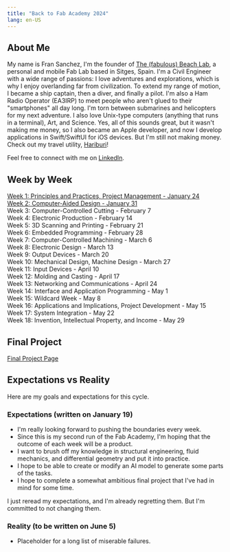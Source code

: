 ```yaml
---
title: "Back to Fab Academy 2024"
lang: en-US
---
```

## About Me
My name is Fran Sanchez, I'm the founder of [The (fabulous) Beach Lab](http://beachlab.org), a personal and mobile Fab Lab based in Sitges, Spain. I'm a Civil Engineer with a wide range of passions: I love adventures and explorations, which is why I enjoy overlanding far from civilization. To extend my range of motion, I became a ship captain, then a diver, and finally a pilot. I'm also a Ham Radio Operator (EA3IRP) to meet people who aren't glued to their "smartphones" all day long. I'm torn between submarines and helicopters for my next adventure. I also love Unix-type computers (anything that runs in a terminal), Art, and Science. Yes, all of this sounds great, but it wasn't making me money, so I also became an Apple developer, and now I develop applications in Swift/SwiftUI for iOS devices. But I'm still not making money. Check out my travel utility, [Hariburi](https://apps.apple.com/us/app/hariburi/id1599749190)!

Feel free to connect with me on [LinkedIn](https://www.linkedin.com/in/fsancheza/).

## Week by Week
[Week 1: Principles and Practices, Project Management - January 24](w01-en.md)  
[Week 2: Computer-Aided Design - January 31](w02-en.md)   
Week 3: Computer-Controlled Cutting - February 7    
Week 4: Electronic Production - February 14    
Week 5: 3D Scanning and Printing - February 21    
Week 6: Embedded Programming - February 28    
Week 7: Computer-Controlled Machining - March 6    
Week 8: Electronic Design - March 13    
Week 9: Output Devices - March 20    
Week 10: Mechanical Design, Machine Design - March 27    
Week 11: Input Devices - April 10    
Week 12: Molding and Casting - April 17    
Week 13: Networking and Communications - April 24    
Week 14: Interface and Application Programming - May 1    
Week 15: Wildcard Week - May 8    
Week 16: Applications and Implications, Project Development - May 15    
Week 17: System Integration - May 22    
Week 18: Invention, Intellectual Property, and Income - May 29  

## Final Project
[Final Project Page](final-en.md)

## Expectations vs Reality

Here are my goals and expectations for this cycle.

### Expectations (written on January 19)
- I'm really looking forward to pushing the boundaries every week.
- Since this is my second run of the Fab Academy, I'm hoping that the outcome of each week will be a product.
- I want to brush off my knowledge in structural engineering, fluid mechanics, and differential geometry and put it into practice.
- I hope to be able to create or modify an AI model to generate some parts of the tasks.
- I hope to complete a somewhat ambitious final project that I've had in mind for some time.

I just reread my expectations, and I'm already regretting them. But I'm committed to not changing them.

### Reality (to be written on June 5)

- Placeholder for a long list of miserable failures.

